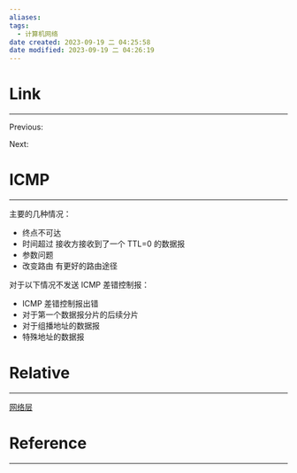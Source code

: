 ```yaml
---
aliases:
tags:
  - 计算机网络
date created: 2023-09-19 二 04:25:58
date modified: 2023-09-19 二 04:26:19
---
```


# Link

---

Previous:

Next:

# ICMP

---

主要的几种情况：

- 终点不可达
- 时间超过
  接收方接收到了一个 TTL=0 的数据报
- 参数问题
- 改变路由
  有更好的路由途径

对于以下情况不发送 ICMP 差错控制报：

- ICMP 差错控制报出错
- 对于第一个数据报分片的后续分片
- 对于组播地址的数据报
- 特殊地址的数据报

# Relative

---

[网络层](网络层.md)

# Reference

---
